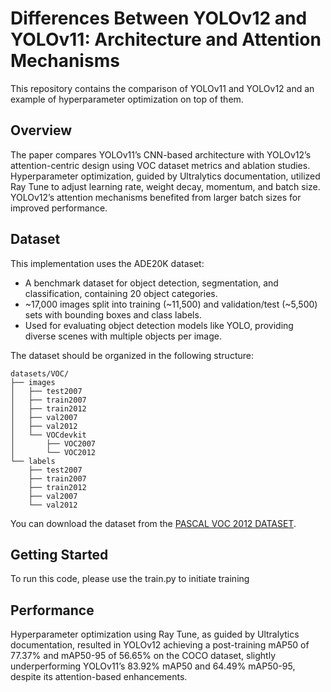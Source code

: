 # Differences Between YOLOv12 and YOLOv11: Architecture and Attention Mechanisms

This repository contains the comparison of YOLOv11 and YOLOv12 and an example of hyperparameter optimization on top of them.

## Overview

The paper compares YOLOv11’s CNN-based architecture with YOLOv12’s attention-centric design using VOC dataset metrics and ablation studies. Hyperparameter optimization, guided by Ultralytics documentation, utilized Ray Tune to adjust learning rate, weight decay, momentum, and batch size. YOLOv12’s attention mechanisms benefited from larger batch sizes for improved performance.
## Dataset

This implementation uses the ADE20K dataset:
- A benchmark dataset for object detection, segmentation, and classification, containing 20 object categories.
- ~17,000 images split into training (~11,500) and validation/test (~5,500) sets with bounding boxes and class labels.
- Used for evaluating object detection models like YOLO, providing diverse scenes with multiple objects per image.

The dataset should be organized in the following structure:
```
datasets/VOC/
├── images
│   ├── test2007
│   ├── train2007
│   ├── train2012
│   ├── val2007
│   ├── val2012
│   └── VOCdevkit
│       ├── VOC2007
│       └── VOC2012
└── labels
    ├── test2007
    ├── train2007
    ├── train2012
    ├── val2007
    └── val2012
```

You can download the dataset from the [PASCAL VOC 2012 DATASET](https://www.kaggle.com/datasets/gopalbhattrai/pascal-voc-2012-dataset).
  
## Getting Started

To run this code, please use the train.py to initiate training

## Performance

Hyperparameter optimization using Ray Tune, as guided by Ultralytics documentation, resulted in YOLOv12 achieving a post-training mAP50 of 77.37% and mAP50-95 of 56.65% on the COCO dataset, slightly underperforming YOLOv11’s 83.92% mAP50 and 64.49% mAP50-95, despite its attention-based enhancements.
